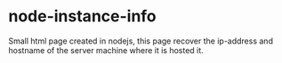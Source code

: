 # node-instance-info
Small html page created in nodejs, this page recover the ip-address and hostname of the server machine where it is hosted it.
